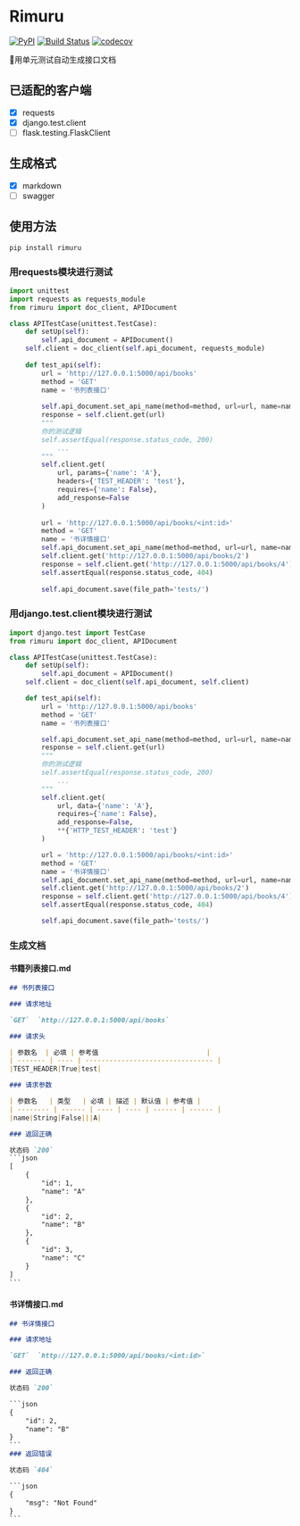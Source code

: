 # Rimuru
[![PyPI](https://img.shields.io/pypi/v/rimuru.svg)](https://pypi.org/project/rimuru/)
[![Build Status](https://travis-ci.org/TNK-Studio/Rimuru.svg?branch=master)](https://travis-ci.org/TNK-Studio/Rimuru)
[![codecov](https://codecov.io/gh/elfgzp/Rimuru/branch/master/graph/badge.svg)](https://codecov.io/gh/elfgzp/Rimuru)

📖用单元测试自动生成接口文档

## 已适配的客户端

- [x] requests   
- [x] django.test.client
- [ ] flask.testing.FlaskClient

## 生成格式
- [x] markdown
- [ ] swagger

## 使用方法

`pip install rimuru`

### 用requests模块进行测试

```python
import unittest
import requests as requests_module
from rimuru import doc_client, APIDocument

class APITestCase(unittest.TestCase):
    def setUp(self):
        self.api_document = APIDocument()
	self.client = doc_client(self.api_document, requests_module)
       
    def test_api(self):
        url = 'http://127.0.0.1:5000/api/books'
        method = 'GET'
        name = '书列表接口'
        
        self.api_document.set_api_name(method=method, url=url, name=name)
        response = self.client.get(url)
        """
        你的测试逻辑
	    self.assertEqual(response.status_code, 200)
	    	...
        """
        self.client.get(
            url, params={'name': 'A'},
            headers={'TEST_HEADER': 'test'},
            requires={'name': False},
            add_response=False
        )
        
        url = 'http://127.0.0.1:5000/api/books/<int:id>'
        method = 'GET'
        name = '书详情接口'
        self.api_document.set_api_name(method=method, url=url, name=name)
        self.client.get('http://127.0.0.1:5000/api/books/2')
        response = self.client.get('http://127.0.0.1:5000/api/books/4')
        self.assertEqual(response.status_code, 404)
		
        self.api_document.save(file_path='tests/')
```

### 用django.test.client模块进行测试
```python
import django.test import TestCase
from rimuru import doc_client, APIDocument

class APITestCase(unittest.TestCase):
    def setUp(self):
        self.api_document = APIDocument()
	self.client = doc_client(self.api_document, self.client)

    def test_api(self):
        url = 'http://127.0.0.1:5000/api/books'
        method = 'GET'
        name = '书列表接口'

        self.api_document.set_api_name(method=method, url=url, name=name)
        response = self.client.get(url)
        """
        你的测试逻辑
	    self.assertEqual(response.status_code, 200)
	    	...
        """
        self.client.get(
            url, data={'name': 'A'},
            requires={'name': False},
            add_response=False,
            **{'HTTP_TEST_HEADER': 'test'}
        )

        url = 'http://127.0.0.1:5000/api/books/<int:id>'
        method = 'GET'
        name = '书详情接口'
        self.api_document.set_api_name(method=method, url=url, name=name)
        self.client.get('http://127.0.0.1:5000/api/books/2')
        response = self.client.get('http://127.0.0.1:5000/api/books/4')
        self.assertEqual(response.status_code, 404)

        self.api_document.save(file_path='tests/')
```
### 生成文档
#### 书籍列表接口.md

```markdown
## 书列表接口

### 请求地址

`GET`  `http://127.0.0.1:5000/api/books`

### 请求头

| 参数名  | 必填 | 参考值                           |
| ------- | ---- | -------------------------------- |
|TEST_HEADER|True|test|

### 请求参数

| 参数名   | 类型   | 必填 | 描述 | 默认值 | 参考值 |
| -------- | ------ | ---- | ---- | ------ | ------ |
|name|String|False|||A|

### 返回正确

状态码 `200`
​```json
[
    {
        "id": 1,
        "name": "A"
    },
    {
        "id": 2,
        "name": "B"
    },
    {
        "id": 3,
        "name": "C"
    }
]
​```
```

#### 书详情接口.md
```markdown
## 书详情接口

### 请求地址

`GET`  `http://127.0.0.1:5000/api/books/<int:id>`

### 返回正确

状态码 `200`

​```json
{
    "id": 2,
    "name": "B"
}
​```
### 返回错误

状态码 `404`

​```json
{
    "msg": "Not Found"
}
​```

```
